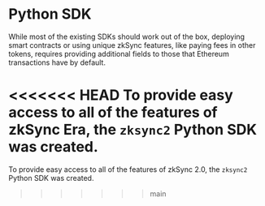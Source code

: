 # Python SDK

While most of the existing SDKs should work out of the box, deploying smart contracts or using unique zkSync features, like paying fees in other tokens, requires providing additional fields to those that Ethereum transactions have by default.

<<<<<<< HEAD
To provide easy access to all of the features of zkSync Era, the `zksync2` Python SDK was created.
=======
To provide easy access to all of the features of zkSync 2.0, the `zksync2` Python SDK was created.
>>>>>>> main

